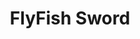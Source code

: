 ---
color: green
category: Motors
group: undefined
visible: true
order: 5
title: FlyFish Sword
link: https://www.flyfish-rc.com/collections/sword-series/products/sword-2207-6s-fpv-motor
img: /uploads/placeholder.png
text: FlyFish is a relatively new manufacturer compared to the rest of the motors here, but even their first motor line is now highly regarded for its performance. The new Sword motors offer similar flight performance at a lower cost
info: $14.90;2207;1850/1950/2050kv; 34.4g 
---